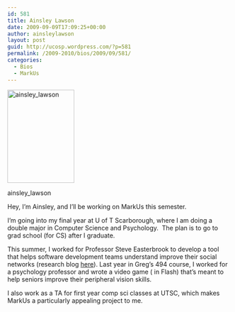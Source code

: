 ```yaml
---
id: 581
title: Ainsley Lawson
date: 2009-09-09T17:09:25+00:00
author: ainsleylawson
layout: post
guid: http://ucosp.wordpress.com/?p=581
permalink: /2009-2010/bios/2009/09/581/
categories:
  - Bios
  - MarkUs
---
```

<div id="attachment_580" style="width: 161px" class="wp-caption alignleft">
  <img class="size-medium wp-image-580" title="ainsley_lawson_pic" src="http://ucosp.files.wordpress.com/2009/09/img_0366.jpg?w=216" alt="ainsley_lawson" width="151" height="210" srcset="http://ucosp.ca/wp-content/uploads/2009/09/img_0366.jpg 1661w, http://ucosp.ca/wp-content/uploads/2009/09/img_0366-216x300.jpg 216w, http://ucosp.ca/wp-content/uploads/2009/09/img_0366-740x1024.jpg 740w" sizes="(max-width: 151px) 100vw, 151px" />
  
  <p class="wp-caption-text">
    ainsley_lawson
  </p>
</div>

Hey, I&#8217;m Ainsley, and I&#8217;ll be working on MarkUs this semester.

I&#8217;m going into my final year at U of T Scarborough, where I am doing a double major in Computer Science and Psychology.  The plan is to go to grad school (for CS) after I graduate.

This summer, I worked for Professor Steve Easterbrook to develop a tool that helps software development teams understand improve their social networks (research blog [here](http://individual.utoronto.ca/ainsley/summer09.html)). Last year in Greg&#8217;s 494 course, I worked for a psychology professor and wrote a video game ( in Flash) that&#8217;s meant to help seniors improve their peripheral vision skills.

I also work as a TA for first year comp sci classes at UTSC, which makes MarkUs a particularly appealing project to me.